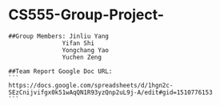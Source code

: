 # CS555-Group-Project-
    ##Group Members: Jinliu Yang
                   Yifan Shi
                   Yongchang Yao
                   Yuchen Zeng
    
    ##Team Report Google Doc URL: 
    ```
    https://docs.google.com/spreadsheets/d/1hgn2c-SEzCnijvifgx0k51wAqQN1R93yzQnp2uL9j-A/edit#gid=1510776153
    ```
